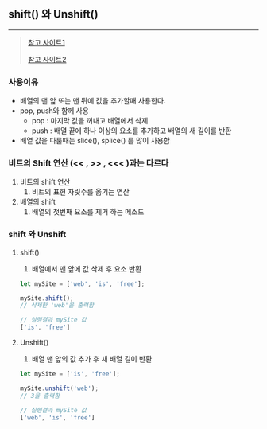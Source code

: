 ## shift() 와 Unshift() 

---

>[참고 사이트1](https://webisfree.com/2021-01-06/%5B%EC%9E%90%EB%B0%94%EC%8A%A4%ED%81%AC%EB%A6%BD%ED%8A%B8%5D-%EB%B0%B0%EC%97%B4%EC%9D%98-%EB%A7%A8-%EC%95%9E%EC%97%90-%EC%B6%94%EA%B0%80%ED%95%98%EA%B1%B0%EB%82%98-%EC%82%AD%EC%A0%9C%ED%95%98%EA%B8%B0-shift-unshift)
>
>[참고 사이트2](https://psychoria.tistory.com/789)

### 사용이유

- 배열의 맨 앞 또는 맨 뒤에 값을 추가할때 사용한다. 
- pop, push와 함께 사용
  - pop : 마지막 값을 꺼내고 배열에서 삭제 
  - push : 배열 끝에 하나 이상의 요소를 추가하고 배열의 새 길이를 반환
- 배열 값을 다룰때는  slice(), splice() 를 많이 사용함 

### 비트의 Shift 연산 (<< , >> , <<< )과는 다르다

1. 비트의 shift 연산
   1. 비트의 표현 자릿수를 옮기는 연산
2. 배열의 shift 
   1. 배열의 첫번째 요소를 제거 하는 메소드

### shift 와 Unshift

1. shift() 

   1. 배열에서 맨 앞에 값 삭제 후 요소 반환 

   ```js
   let mySite = ['web', 'is', 'free'];
   
   mySite.shift();
   // 삭제한 'web'을 출력함
   
   // 실행결과 mySite 값
   ['is', 'free']
   ```

2. Unshift()

   1. 배열 맨 앞의 값 추가 후 새 배열 길이 반환 

   ```js
   let mySite = ['is', 'free'];
   
   mySite.unshift('web');
   // 3을 출력함
   
   // 실행결과 mySite 값
   ['web', 'is', 'free']
   ```

